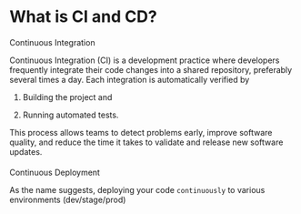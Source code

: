 # What is CI and CD?

#### 

[](https://projects.100xdevs.com/tracks/CI-CD/cicd-1#8dcc536914ea4b33af86084e45f26ab7 "Continuous Integration")Continuous Integration

Continuous Integration (CI) is a development practice where developers frequently integrate their code changes into a shared repository, preferably several times a day. Each integration is automatically verified by

1. Building the project and

2. Running automated tests.

This process allows teams to detect problems early, improve software quality, and reduce the time it takes to validate and release new software updates.

#### 

[](https://projects.100xdevs.com/tracks/CI-CD/cicd-1#1b894e8c73894364a7193702cab18c29 "Continuous Deployment")Continuous Deployment

As the name suggests, deploying your code `continuously` to various environments (dev/stage/prod)